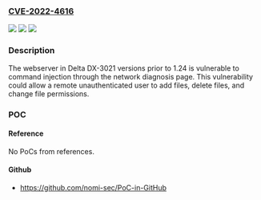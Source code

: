 ### [CVE-2022-4616](https://cve.mitre.org/cgi-bin/cvename.cgi?name=CVE-2022-4616)
![](https://img.shields.io/static/v1?label=Product&message=4G%20Router%20DX-3021&color=blue)
![](https://img.shields.io/static/v1?label=Version&message=%3D%200%20&color=brighgreen)
![](https://img.shields.io/static/v1?label=Vulnerability&message=CWE-77%20Command%20Injection&color=brighgreen)

### Description

The webserver in Delta DX-3021 versions prior to 1.24 is vulnerable to command injection through the network diagnosis page. This vulnerability could allow a remote unauthenticated user to add files, delete files, and change file permissions.

### POC

#### Reference
No PoCs from references.

#### Github
- https://github.com/nomi-sec/PoC-in-GitHub

